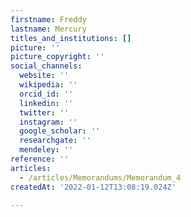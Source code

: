 ```yaml
---
firstname: Freddy
lastname: Mercury
titles_and_institutions: []
picture: ''
picture_copyright: ''
social_channels:
  website: ''
  wikipedia: ''
  orcid_id: ''
  linkedin: ''
  twitter: ''
  instagram: ''
  google_scholar: ''
  researchgate: ''
  mendeley: ''
reference: ''
articles:
  - /articles/Memorandums/Memorandum_4
createdAt: '2022-01-12T13:08:19.024Z'

---
```

